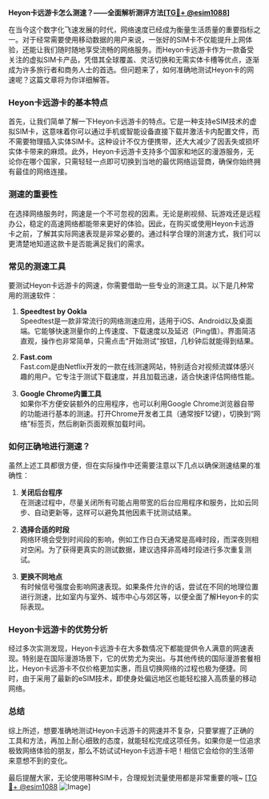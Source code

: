 **Heyon卡远游卡怎么测速？——全面解析测评方法[[TG💪+ @esim1088](https://t.me/s/esim1088)]**

在当今这个数字化飞速发展的时代，网络速度已经成为衡量生活质量的重要指标之一。对于经常需要使用移动数据的用户来说，一张好的SIM卡不仅能提升上网体验，还能让我们随时随地享受流畅的网络服务。而Heyon卡远游卡作为一款备受关注的虚拟SIM卡产品，凭借其全球覆盖、灵活切换和无需实体卡槽等优点，逐渐成为许多旅行者和商务人士的首选。但问题来了，如何准确地测试Heyon卡的网速呢？这篇文章将为你详细解答。

### Heyon卡远游卡的基本特点

首先，让我们简单了解一下Heyon卡远游卡的特点。它是一种支持eSIM技术的虚拟SIM卡，这意味着你可以通过手机或智能设备直接下载并激活卡内配置文件，而不需要物理插入实体SIM卡。这种设计不仅方便携带，还大大减少了因丢失或损坏实体卡带来的麻烦。此外，Heyon卡远游卡支持多个国家和地区的漫游服务，无论你在哪个国家，只需轻轻一点即可切换到当地的最优网络运营商，确保你始终拥有最佳的网络连接。

### 测速的重要性

在选择网络服务时，网速是一个不可忽视的因素。无论是刷视频、玩游戏还是远程办公，稳定的高速网络都能带来更好的体验。因此，在购买或使用Heyon卡远游卡之前，了解其实际网速表现是非常必要的。通过科学合理的测速方式，我们可以更清楚地知道这款卡是否能满足我们的需求。

### 常见的测速工具

要测试Heyon卡远游卡的网速，你需要借助一些专业的测速工具。以下是几种常用的测速软件：

1. **Speedtest by Ookla**  
   Speedtest是一款非常流行的网络测速应用，适用于iOS、Android以及桌面端。它能够快速测量你的上传速度、下载速度以及延迟（Ping值）。界面简洁直观，操作也非常简单，只需点击“开始测试”按钮，几秒钟后就能得到结果。

2. **Fast.com**  
   Fast.com是由Netflix开发的一款在线测速网站，特别适合对视频流媒体感兴趣的用户。它专注于测试下载速度，并且加载迅速，适合快速评估网络性能。

3. **Google Chrome内置工具**  
   如果你不方便安装额外的应用程序，也可以利用Google Chrome浏览器自带的功能进行基本的测速。打开Chrome开发者工具（通常按F12键），切换到“网络”标签页，然后刷新页面观察加载时间。

### 如何正确地进行测速？

虽然上述工具都很方便，但在实际操作中还需要注意以下几点以确保测速结果的准确性：

1. **关闭后台程序**  
   在测速过程中，尽量关闭所有可能占用带宽的后台应用程序和服务，比如云同步、自动更新等，这样可以避免其他因素干扰测试结果。

2. **选择合适的时段**  
   网络环境会受到时间段的影响，例如工作日白天通常是高峰时段，而深夜则相对空闲。为了获得更真实的测试数据，建议选择非高峰时段进行多次重复测试。

3. **更换不同地点**  
   有时候信号强度会影响网速表现。如果条件允许的话，尝试在不同的地理位置进行测速，比如室内与室外、城市中心与郊区等，以便全面了解Heyon卡的实际表现。

### Heyon卡远游卡的优势分析

经过多次实测发现，Heyon卡远游卡在大多数情况下都能提供令人满意的网速表现。特别是在国际漫游场景下，它的优势尤为突出。与其他传统的国际漫游套餐相比，Heyon卡远游卡不仅价格更加实惠，而且切换网络的过程也极为便捷。同时，由于采用了最新的eSIM技术，即使身处偏远地区也能轻松接入高质量的移动网络。

### 总结

综上所述，想要准确地测试Heyon卡远游卡的网速并不复杂，只要掌握了正确的工具和方法，再加上耐心细致的态度，就能轻松完成这项任务。如果你是一位追求极致网络体验的朋友，那么不妨试试Heyon卡远游卡吧！相信它会给你的生活带来意想不到的变化。

最后提醒大家，无论使用哪种SIM卡，合理规划流量使用都是非常重要的哦~ [[TG💪+ @esim1088](https://t.me/s/esim1088) ![Image](https://i.postimg.cc/4NQfJmqS/Snipaste-2025-05-13-00-14-12.png)]